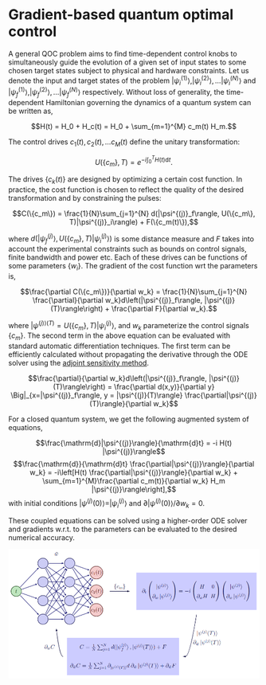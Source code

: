# Gradient-based quantum optimal control

A general QOC problem aims to find time-dependent control knobs to simultaneously guide the evolution of a given set of input states to some chosen target states subject to physical and hardware constraints. Let us denote the input and target states of the problem $|\psi^{(1)}_i\rangle, |\psi^{(2)}_i\rangle, \dots |\psi^{(N)}_i\rangle$ and $|\psi^{(1)}_f\rangle, |\psi^{(2)}_f\rangle, \dots |\psi^{(N)}_f\rangle$ respectively. Without loss of generality, the time-dependent Hamiltonian governing the dynamics of a quantum system can be written as,

$$H(t) = H_0 + H_c(t) = H_0 + \sum_{m=1}^{M} c_m(t) H_m.$$

The control drives $c_1(t), c_2(t), \dots c_M(t)$ define the unitary transformation:

$$U(\{c_m\}, T) = e^{-i \int_0^T H(t) \mathrm{d}t}.$$

The drives $\{c_k(t)\}$ are designed by optimizing a certain cost function. In practice, the cost function is chosen to reflect the quality of the desired transformation and by constraining the pulses:

$$C(\{c_m\}) = \frac{1}{N}\sum_{j=1}^{N}  d(|\psi^{(j)}_f\rangle, U(\{c_m\}, T)|\psi^{(j)}_i\rangle) + F(\{c_m(t)\}),$$

where $d(|\psi^{(j)}_f\rangle, U(\{c_m\}, T)|\psi^{(j)}_i\rangle)$ is some distance measure and $F$ takes into account the experimental constraints such as bounds on control signals, finite bandwidth and power etc.
Each of these drives can be functions of some parameters $\{ w_i\}$. The gradient of the cost function wrt the parameters is,

$$\frac{\partial C(\{c_m\})}{\partial w_k} = \frac{1}{N}\sum_{j=1}^{N} \frac{\partial}{\partial w_k}d\left(|\psi^{(j)}_f\rangle, |\psi^{(j)}(T)\rangle\right) + \frac{\partial F}{\partial w_k}.$$

where $|\psi^{(j)\rangle(T)} = U(\{c_m\}, T)|\psi^{(j)}_i\rangle$, and $w_k$ parameterize the control signals $\{c_m\}$. The second term in the above equation can be evaluated with standard automatic differentiation techniques. The first term can be efficiently calculated without propagating the derivative through the ODE solver using the [adjoint sensitivity method](https://arxiv.org/abs/1806.07366).

$$\frac{\partial}{\partial w_k}d\left(|\psi^{(j)}_f\rangle, |\psi^{(j)}(T)\rangle\right) = \frac{\partial d(x,y)}{\partial y} \Big|_{x=|\psi^{(j)}_f\rangle, y = |\psi^{(j)}(T)\rangle} \frac{\partial|\psi^{(j)}(T)\rangle}{\partial w_k}$$

For a closed quantum system, we get the following augmented system of equations,

$$\frac{\mathrm{d}|\psi^{(j)}\rangle}{\mathrm{d}t} = -i H(t) |\psi^{(j)}\rangle$$ 
$$\frac{\mathrm{d}}{\mathrm{d}t} \frac{\partial|\psi^{(j)}\rangle}{\partial w_k} = -i\left[H(t) \frac{\partial|\psi^{(j)}\rangle}{\partial w_k} + \sum_{m=1}^{M}\frac{\partial c_m(t)}{\partial w_k} H_m |\psi^{(j)}\rangle\right],$$
with initial conditions $|\psi^{(j)}(0)\rangle = |\psi^{(j)}_i\rangle$ and $\partial|\psi^{(j)}(0)\rangle/\partial w_k = 0$.

These coupled equations can be solved using a higher-order ODE solver and gradients w.r.t. to the parameters can be evaluated to the desired numerical accuracy. 

![Schematics of gradient-based optimal control](assets/nn_qoc.png)
